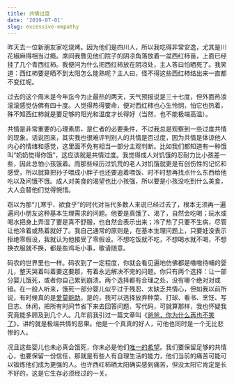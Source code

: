 ```yaml
---
title: 共情过度
date: '2019-07-01'
slug: excessive-empathy
---
```


昨天去一位新朋友家吃烧烤。因为他们是四川人，所以我吃得非常安逸，尤其是川花椒麻得相当过瘾。席间我瞥见他们院子的阴凉角落放着一盆西红柿苗，上面已经挂了几个青西红柿。我便问为什么把西红柿放在阴凉处，主人答曰怕晒死了。我笑道：西红柿要是晒不到太阳怎么能熟呢？主人曰，怪不得这些西红柿结出来一直都不变红呢。

过去的这个周末是今年迄今为止最热的两天，天气预报说是三十七度，但外面热浪滚滚感觉仿佛有四十度。人觉得热得要命，便对西红柿也心生怜悯，怕它也热着，殊不知西红柿就是要足够的阳光和温度才长得好（当然，也不能极端高温）。

共情是非常重要的心理素质，是仁者的必要条件，不过我总是观察到一些过度共情的现象。话说回来，其实我也很难评判别人的共情是否过度，因为共情是体谅他人内心的情绪和感觉，这里面不免有相当一部分主观判断。比如我们都知道有一种饿叫“奶奶觉得你饿”，这应该就是共情过度。我觉得成人对饥饿的忍耐力比小孩差一些，因此总怕小孩饿着。而那些经历过饥荒的老人对饥饿就更是有创伤性的记忆和感受，所以就算把孙子喂成小胖子也还要追着喂饭、时不时想再找点什么东西给他吃以及问饿不饿。成人对美食的渴望也比小孩强，所以要是小孩没吃到什么美食，大人会替他们觉得惋惜。

窃以为那“儿寒乎、欲食乎”的时代对当代多数人来说已经过去了，根本无须再一遍遍问小朋友这种基本生理需求的问题。他要是真饿了、渴了，自然会吃喝；玩水或喝水把身上弄湿了要是真不舒服，也自然会表示出来；冷了热了只要不生病，尽管让他冷着或热着就好了。我自己通常的原则是，在基本生理问题上，只要娃没表示拒绝零假设，我就认为他接受了零假设。不想吃饭就不吃，不想喝水就不喝，不想换衣服就不换，都是些鸡毛小事，敬请随意。

码农的世界里也一样。码农到了一定程度，你就会看见遍地仿佛都是嗷嗷待哺的婴儿，整天哭着叫着要这要那，有着永远解决不完的问题。你只有两个选择：让一部分婴儿饿死，或者你自己累到崩溃。两个选择都有合理之处，没有哪个绝对对或错。在一般人听来，饿死一部分婴儿似乎过于残忍、太缺乏共情心，但如我以前所说，有时候真的是[爱莫能助](/cn/2018/09/unable-to-help/)。是的，我可以选择放弃种菜、打球、看书、烹饪、写日志、休闲，把所有时间节省下来去回答问题、写代码，可就算那样，我也怀疑我究竟能多顾及到几个人。几年前我引过一篇文章叫《[爸爸，你为什么再也不笑了](http://third-bit.com/2015/11/09/daddy-why-dont-you-ever-laugh.html)》，讲的就是极端共情的恶果。他是一个真真的好人，可他也同时是一个无比悲惨的人。

况且这些婴儿也未必真会饿死，你未必是他们[唯一的希望](/cn/2015/10/only-hope/)。我们要保留足够的共情心，也要保留一份信任，那就是有些人有自理生活的能力，他们当前的痛苦可能可以锻炼他们成为更强的人。也许西红柿晒太阳确实感到痛苦，但没太阳它肯定是长不好的，这是它生存必须经过的一关。
